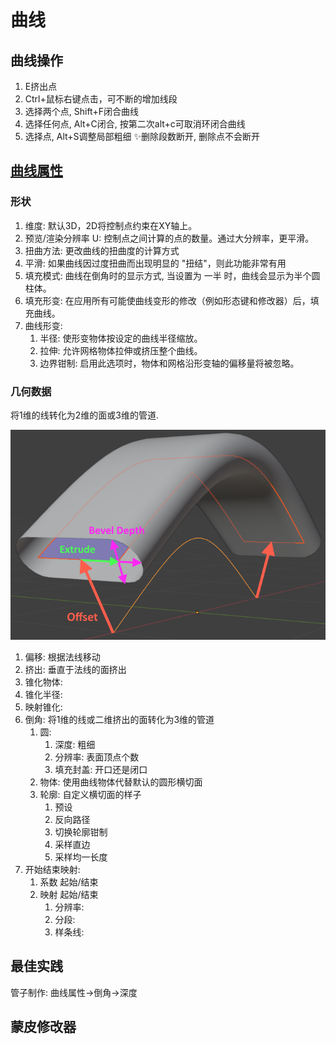 # 曲线

## 曲线操作

1. E挤出点
2. Ctrl+鼠标右键点击，可不断的增加线段
3. 选择两个点, Shift+F闭合曲线
4. 选择任何点, Alt+C闭合, 按第二次alt+c可取消环闭合曲线
5. 选择点, Alt+S调整局部粗细
✨删除段数断开, 删除点不会断开

## [曲线属性](https://docs.blender.org/manual/zh-hans/latest/modeling/curves/properties/geometry.html)

### 形状

1. 维度: 默认3D，2D将控制点约束在XY轴上。
2. 预览/渲染分辨率 U: 控制点之间计算的点的数量。通过大分辨率，更平滑。
3. 扭曲方法: 更改曲线的扭曲度的计算方式
4. 平滑: 如果曲线因过度扭曲而出现明显的 "扭结"，则此功能非常有用
5. 填充模式: 曲线在倒角时的显示方式, 当设置为 一半 时，曲线会显示为半个圆柱体。
6. 填充形变: 在应用所有可能使曲线变形的修改（例如形态键和修改器）后，填充曲线。
7. 曲线形变:
    1. 半径: 使形变物体按设定的曲线半径缩放。
    2. 拉伸: 允许网格物体拉伸或挤压整个曲线。
    3. 边界钳制: 启用此选项时，物体和网格沿形变轴的偏移量将被忽略。

### 几何数据

将1维的线转化为2维的面或3维的管道.

![alt text](曲线/几何数据.png)

1. 偏移: 根据法线移动
2. 挤出: 垂直于法线的面挤出
3. 锥化物体:
4. 锥化半径:
5. 映射锥化:
6. 倒角: 将1维的线或二维挤出的面转化为3维的管道
    1. 圆: 
        1. 深度: 粗细
        2. 分辨率: 表面顶点个数
        3. 填充封盖: 开口还是闭口
    2. 物体: 使用曲线物体代替默认的圆形横切面
    3. 轮廓: 自定义横切面的样子
        1. 预设
        2. 反向路径
        3. 切换轮廓钳制
        4. 采样直边
        5. 采样均一长度
7. 开始结束映射: 
    1. 系数 起始/结束
    2. 映射 起始/结束
        1. 分辨率:
        2. 分段:
        3. 样条线:

## 最佳实践

管子制作: 曲线属性->倒角->深度





















































## 蒙皮修改器













